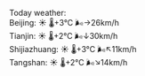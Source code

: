 Today weather:  
Beijing: ☀️ 🌡️+3°C 🌬️→26km/h  
Tianjin: ☀️ 🌡️+2°C 🌬️↓30km/h  
Shijiazhuang: ☀️ 🌡️+3°C 🌬️↖11km/h  
Tangshan: ☀️ 🌡️+2°C 🌬️↘14km/h  

